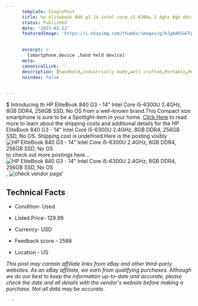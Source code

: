 ```yaml
---
      template: SinglePost
      title: hp elitebook 840 g3 14 intel core i5 6300u 2 4ghz 8gb ddr4 256gb ssd no os
      status: Published
      date: '2023-02-12'
      featuredImage: 'https://i.ebayimg.com/thumbs/images/g/bJgAAOSwCFpjxvIi/s-l225.jpg'
       

      excerpt: >-
        [smartphone,device ,hand held device]
      meta:
      canonicalLink: ''
      description: [handheld,industrially made,well crafted,Portable,Mobile,Compact,Convenient,Lightweight,Maneuverable,Man-portable,Miniature,Carriable,Hand-held,Light,Holdable,Transportable,Mobile device,Pocket-sized,On-the-go,Wireless,Cordless,Compact size,Convenient size, smartphone,device ,hand held device]
      noindex: false
      

---
```

$
      Introducing th HP EliteBook 840 G3 - 14" Intel Core i5-6300U 2.4GHz, 8GB DDR4, 256GB SSD, No OS from a well-known brand.This Compact size smartphone is sure to be a Spotlight-item in your home. [Click Here](https://www.ebay.com/itm/165891562411?hash=item269fe85bab%3Ag%3AbJgAAOSwCFpjxvIi&mkevt=1&mkcid=1&mkrid=711-53200-19255-0&campid=%253CePNCampaignId%253E&customid=%253CreferenceId%253E&toolid=10049) to read more to learn about the shipping costs and additional details for the HP EliteBook 840 G3 - 14" Intel Core i5-6300U 2.4GHz, 8GB DDR4, 256GB SSD, No OS. Shipping cost is undefined.Here is the posting visibly ![HP EliteBook 840 G3 - 14" Intel Core i5-6300U 2.4GHz, 8GB DDR4, 256GB SSD, No OS](https://i.ebayimg.com/thumbs/images/g/bJgAAOSwCFpjxvIi/s-l225.jpg) to check out more postings here... ![HP EliteBook 840 G3 - 14" Intel Core i5-6300U 2.4GHz, 8GB DDR4, 256GB SSD, No OS](https://i.ebayimg.com/images/g/bJgAAOSwCFpjxvIi/s-l1600.jpg), ![check vendor page](https://origin-galleryplus.ebayimg.com/ws/web/165891562411_2_0_1/225x225.jpg,https://origin-galleryplus.ebayimg.com/ws/web/165891562411_3_0_1/225x225.jpg,https://origin-galleryplus.ebayimg.com/ws/web/165891562411_4_0_1/225x225.jpg,https://origin-galleryplus.ebayimg.com/ws/web/165891562411_5_0_1/225x225.jpg,https://origin-galleryplus.ebayimg.com/ws/web/165891562411_6_0_1/225x225.jpg,https://origin-galleryplus.ebayimg.com/ws/web/165891562411_7_0_1/225x225.jpg,https://origin-galleryplus.ebayimg.com/ws/web/165891562411_8_0_1/225x225.jpg,https://origin-galleryplus.ebayimg.com/ws/web/165891562411_9_0_1/225x225.jpg)'

      

 ## Technical Facts 



     
      

 - Condition- Used 


      

 - Listed Price- 129.99 


      

 - Currency- USD 


      

 - Feedback score - 2588 


      

 - Location - US 


      
      

 *_This post may contain affiliate links from eBay and other third-party websites. As an eBay affiliate, we earn from qualifying purchases. Although we do our best to keep the information up-to-date and accurate, please check the date and all details with the vendor's website before making a purchase. Not all data may be accurate._*




      -
